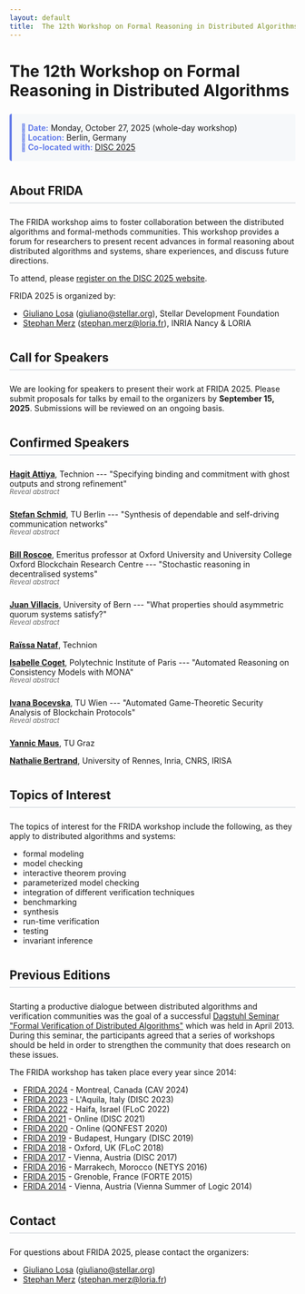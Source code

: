 ```yaml
---
layout: default
title:  The 12th Workshop on Formal Reasoning in Distributed Algorithms
---
```


<style>
.talk {
  margin-bottom: 1.5rem;  /* Add space after each talk block */
}

.talk > summary {
  cursor: pointer;
  list-style: none;
  display: block;
  margin-top: -1rem;     /* Pull the details closer to the speaker name above */
}

.talk > summary::-webkit-details-marker { 
  display: none; 
}


/* Hide the default "Click to see abstract" text */
.summary-hint {
  display: none;
}

/* Show "Reveal abstract" by default */
.talk > summary::after {
  content: "Reveal abstract";
  display: inline-block;
  color: #666;
  font-weight: normal;
  font-size: 0.85em;
  font-style: italic;
}
/* Show "Hide abstract" when expanded */
.talk[open] > summary::after {
  content: "Hide abstract";
}

/* Optional: Add some styling when the details are open */
.talk[open] > summary {
  margin-bottom: 0.5rem;
}

.talk[open] {
  margin-bottom: 2rem;  /* More space when abstract is shown */
}

h2 {
  border-bottom: 2px solid #e1e4e8;
  padding-bottom: 0.5rem;
  margin-top: 2.5rem;
  margin-bottom: 1.5rem;
}

/* Info boxes for important dates/details */
.info-box {
  background: #f6f8fa;
  border-left: 4px solid #667eea;
  padding: 1rem;
  margin: 1.5rem 0;
  border-radius: 4px;
}

.info-box strong {
  color: #667eea;
}
</style>

# The 12th Workshop on Formal Reasoning in Distributed Algorithms


<div class="info-box">
  <strong>📅 Date:</strong> Monday, October 27, 2025 (whole-day workshop)<br>
  <strong>📍 Location:</strong> Berlin, Germany<br>
  <strong>🔗 Co-located with:</strong> <a href="https://www.disc-conference.org/wp/disc2025/">DISC 2025</a><br>
</div>

## About FRIDA

The FRIDA workshop aims to foster collaboration between the distributed algorithms and formal-methods communities. This workshop provides a forum for researchers to present recent advances in formal reasoning about distributed algorithms and systems, share experiences, and discuss future directions.

To attend, please [register on the DISC 2025 website](https://www.disc-conference.org/wp/disc2025/registration/).

FRIDA 2025 is organized by:
- [Giuliano Losa](https://www.losa.fr/) (giuliano@stellar.org), Stellar Development Foundation
- [Stephan Merz](https://members.loria.fr/Stephan.Merz/) (stephan.merz@loria.fr), INRIA Nancy & LORIA

## Call for Speakers

We are looking for speakers to present their work at FRIDA 2025. Please submit proposals for talks by email to the organizers by **September 15, 2025**. Submissions will be reviewed on an ongoing basis.

## Confirmed Speakers

**[Hagit Attiya](https://hagit.net.technion.ac.il/)**, Technion --- "Specifying binding and commitment with ghost outputs and strong refinement"
<details class="talk">
  <summary>
    <span class="summary-hint">Click to see abstract</span>
  </summary>
  <div markdown="1">

Binding requires a distributed protocol to limit the possible outputs of processes, in a manner that is unknown to the processes themselves. Commitment fixes the output to a value that remains hidden from almost all processes. Both are hyperproperties since they consider possible extensions of a trace. 

Specifying these properties is cumbersome, and arguing about them is even more so. 

This talk explores how these properties can be captured by enforcing strong refinement of abstract modules that produce *ghost outputs*, which are not observed by the processes invoking the protocol implementing the module. We will discuss how ghost outputs may facilitate the composition and verification of such modules. 

Examples will include binding crusader agreement and gather, random secret draw and verifiable secret sharing.

  </div>
</details>

**[Stefan Schmid](https://schmiste.github.io/)**, TU Berlin --- "Synthesis of dependable and self-driving communication networks"
<details class="talk">
  <summary>
    <span class="summary-hint">Click to see abstract</span>
  </summary>
  <div markdown="1">

Communication networks have become a critical infrastructure of our digital society. 
The resulting stringent reliability requirements however stand in stark contrast to today's manual and error-prone approach to operate networks.
In this talk, I will present opportunities for using formal methods to build highly dependable communication networks.
In particular, we show how the policy-compliance of important network protocols can be verified in polynomial time, and explore synthesis
approaches to efficiently generate and update network configurations. 
We will also discuss opportunities of AI/ML methodologies in this context.
  </div>
</details>

**[Bill Roscoe](https://www.cs.ox.ac.uk/people/bill.roscoe/)**, Emeritus professor at Oxford University and University College Oxford Blockchain Research Centre --- "Stochastic reasoning in decentralised systems"
<details class="talk">
  <summary>
    <span class="summary-hint">Click to see abstract</span>
  </summary>
  <div markdown="1">
  Where the number of trials of a mechanism is bounded, it is sensible to engineer that mechanism to have such a small probability ϵ of failure that over all time we can discount the probability δ of it ever going wrong. So if there are at most 10⁹ trials and we are prepared to accept a δ=10⁻⁹ probability of failure over all time, this would suggest ϵ=10⁻¹⁸. If a blockchain has a good source of random numbers, this allows us to create many efficient mechanisms, including consensus, that are stochastically certain to work. A number of interesting challenges in formal reasoning arise.
  </div>
</details>

**[Juan Villacis](https://crypto.unibe.ch/jv/)**, University of Bern --- "What properties should asymmetric quorum systems satisfy?"

<details class="talk">
  <summary>
    <span class="summary-hint">Click to see abstract</span>
  </summary>
  <div markdown="1">
 In distributed systems with asymmetric trust, each participant is free to make its own trust assumptions about others, captured by an asymmetric quorum system. This contrasts with ordinary, symmetric quorum systems and threshold models, where trust assumptions are uniformly shared among participants. In the symmetric setting, quorum systems must satisfy the consistency and availability properties to solve key problems like reliable broadcast and consensus. But what properties are needed in the asymmetric setting to solve these problems? We examine this question in both the crash-fault and Byzantine models. In the crash-fault setting, any quorum system satisfying consistency and availability can be transformed into a symmetric one, removing any benefit from asymmetric trust. In the Byzantine model, consistency and availability are not enough to solve reliable broadcast and consensus. Existing approaches overcome this by introducing stronger assumptions. We show that some of these assumptions are overly restrictive, so much so that they effectively eliminate the benefits of asymmetric trust. We introduce a new way to characterize asymmetric problems and, based on this, present protocols for reliable broadcast and consensus that work under weaker assumptions than existing solutions.
  </div>
</details>

**[Raïssa Nataf](https://www.technion.ac.il/en/)**, Technion

**[Isabelle Coget](https://www.linkedin.com/in/isabelle-coget-b63b5b197/)**, Polytechnic Institute of Paris --- "Automated Reasoning on Consistency Models with MONA"
<details class="talk">
  <summary>
    <span class="summary-hint">Click to see abstract</span>
  </summary>
  <div markdown="1">

Reasoning about consistency models for replicated objects is a challenging task that requires a deep understanding of both the consistency models themselves and a large part of human inputs in mechanized verification approaches.

In this work, we introduce a fully automated approach to reasoning about consistency models for replicated objects. We explore the monadic second-order logic (MSO) representation of consistency properties, with the aim of extending the well-known MSO-to-automata translation to traces of executions.

Thus, this talk focuses on reducing MSO over execution traces to MSO over finite words, so as to match the input requirements of the MONA tool, which performs satisfiability in this setting by translating such formulas into automata.
  </div>
</details>

**[Ivana Bocevska](https://informatics.tuwien.ac.at/)**, TU Wien --- "Automated Game-Theoretic Security Analysis of Blockchain Protocols"
<details class="talk">
  <summary>
    <span class="summary-hint">Click to see abstract</span>
  </summary>
  <div markdown="1">
Game-theoretic security analysis of blockchain technologies has proven highly valuable. Such analysis examines protocols from an economic perspective, specifically by exploring the economic incentives that drive user behavior. Thus, it ensures that deviating from the intended, honest behavior of a protocol is not financially beneficial: as long as users follow the protocol, they cannot be financially harmed, regardless of how others behave. Such an economic analysis of blockchain protocols can be encoded as an automated reasoning problem in the first-order theory of real arithmetic, thereby reducing game-theoretic reasoning to satisfiability modulo theories (SMT) solving.
We conduct a divide-and-conquer security analysis based on compositional reasoning over games. Our compositional analysis is incremental: we divide games into subgames such that changes to one subgame do not necessitate re-analyzing the entire game, but only the ancestor nodes. Our approach is sound, complete, and effective: combining the security properties of subgames yields security of the entire game. Experimental results show that compositional reasoning scales well to games with millions of nodes, enabling security analysis of large real-life protocols.
  </div>
</details>

**[Yannic Maus](https://academia.yannicmaus.de/)**, TU Graz

**[Nathalie Bertrand](https://people.rennes.inria.fr/Nathalie.Bertrand/index.html)**, University of Rennes, Inria, CNRS, IRISA




## Topics of Interest

The topics of interest for the FRIDA workshop include the following, as they apply to distributed algorithms and systems:

* formal modeling
* model checking
* interactive theorem proving
* parameterized model checking
* integration of different verification techniques
* benchmarking
* synthesis
* run-time verification
* testing
* invariant inference

## Previous Editions

Starting a productive dialogue between distributed algorithms and verification communities was the goal of a successful [Dagstuhl Seminar "Formal Verification of Distributed Algorithms"](https://www.dagstuhl.de/en/program/calendar/semhp/?semnr=13141) which was held in April 2013. During this seminar, the participants agreed that a series of workshops should be held in order to strengthen the community that does research on these issues.

The FRIDA workshop has taken place every year since 2014:

* [FRIDA 2024](https://frida-2024.github.io) - Montreal, Canada (CAV 2024)
* [FRIDA 2023](https://frida-2023.github.io) - L'Aquila, Italy (DISC 2023)
* [FRIDA 2022](https://frida-2022.github.io) - Haifa, Israel (FLoC 2022)
* [FRIDA 2021](https://frida-2021.github.io) - Online (DISC 2021)
* [FRIDA 2020](https://frida2020.galois.com/) - Online (QONFEST 2020)
* [FRIDA 2019](https://team.inria.fr/veridis/events/frida2019/) - Budapest, Hungary (DISC 2019)
* [FRIDA 2018](https://forsyte.at/events/frida2018/) - Oxford, UK (FLoC 2018)
* [FRIDA 2017](https://forsyte.at/events/frida2017/) - Vienna, Austria (DISC 2017)
* [FRIDA 2016](https://forsyte.at/events/frida2016/) - Marrakech, Morocco (NETYS 2016)
* [FRIDA 2015](http://discotec2015.inria.fr/workshops/frida-2015/) - Grenoble, France (FORTE 2015)
* [FRIDA 2014](https://easychair.org/smart-program/VSL2014/FRIDA-index.html) - Vienna, Austria (Vienna Summer of Logic 2014)

## Contact

For questions about FRIDA 2025, please contact the organizers:

- [Giuliano Losa](mailto:giuliano@stellar.org) (giuliano@stellar.org)
- [Stephan Merz](mailto:stephan.merz@loria.fr) (stephan.merz@loria.fr)
